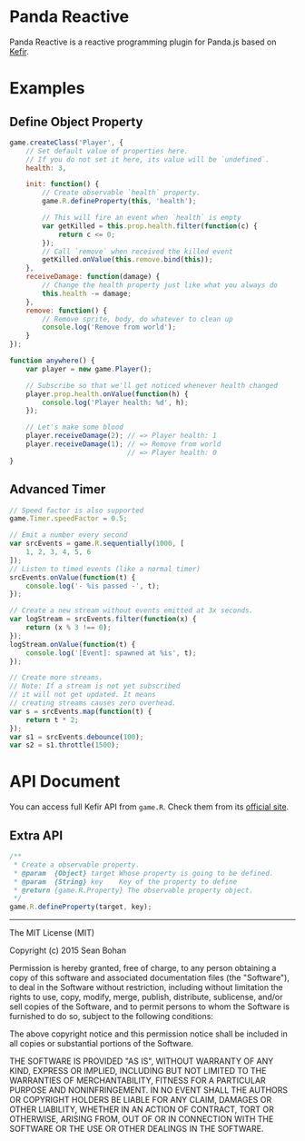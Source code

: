 # Panda Reactive

Panda Reactive is a reactive programming plugin for Panda.js based on [Kefir](http://pozadi.github.io/kefir/).


# Examples

## Define Object Property

```javascript
game.createClass('Player', {
    // Set default value of properties here.
    // If you do not set it here, its value will be `undefined`.
    health: 3,

    init: function() {
        // Create observable `health` property.
        game.R.defineProperty(this, 'health');

        // This will fire an event when `health` is empty
        var getKilled = this.prop.health.filter(function(c) {
            return c <= 0;
        });
        // Call `remove` when received the killed event
        getKilled.onValue(this.remove.bind(this));
    },
    receiveDamage: function(damage) {
        // Change the health property just like what you always do
        this.health -= damage;
    },
    remove: function() {
        // Remove sprite, body, do whatever to clean up
        console.log('Remove from world');
    }
});

function anywhere() {
    var player = new game.Player();

    // Subscribe so that we'll get noticed whenever health changed
    player.prop.health.onValue(function(h) {
        console.log('Player health: %d', h);
    });

    // Let's make some blood
    player.receiveDamage(2); // => Player health: 1
    player.receiveDamage(1); // => Remove from world
                             // => Player health: 0
}
```

## Advanced Timer

```javascript
// Speed factor is also supported
game.Timer.speedFactor = 0.5;

// Emit a number every second
var srcEvents = game.R.sequentially(1000, [
    1, 2, 3, 4, 5, 6
]);
// Listen to timed events (like a normal timer)
srcEvents.onValue(function(t) {
    console.log('- %is passed -', t);
});

// Create a new stream without events emitted at 3x seconds.
var logStream = srcEvents.filter(function(x) {
    return (x % 3 !== 0);
});
logStream.onValue(function(t) {
    console.log('[Event]: spawned at %is', t);
});

// Create more streams.
// Note: If a stream is not yet subscribed
// it will not get updated. It means
// creating streams causes zero overhead.
var s = srcEvents.map(function(t) {
    return t * 2;
});
var s1 = srcEvents.debounce(100);
var s2 = s1.throttle(1500);
```


# API Document

You can access full Kefir API from `game.R`. Check them from its [official site](http://pozadi.github.io/kefir/).


## Extra API

```javascript
/**
 * Create a observable property.
 * @param  {Object} target Whose property is going to be defined.
 * @param  {String} key    Key of the property to define
 * @return {game.R.Property} The observable property object.
 */
game.R.defineProperty(target, key);
```


---

The MIT License (MIT)

Copyright (c) 2015 Sean Bohan

Permission is hereby granted, free of charge, to any person obtaining a copy
of this software and associated documentation files (the "Software"), to deal
in the Software without restriction, including without limitation the rights
to use, copy, modify, merge, publish, distribute, sublicense, and/or sell
copies of the Software, and to permit persons to whom the Software is
furnished to do so, subject to the following conditions:

The above copyright notice and this permission notice shall be included in
all copies or substantial portions of the Software.

THE SOFTWARE IS PROVIDED "AS IS", WITHOUT WARRANTY OF ANY KIND, EXPRESS OR
IMPLIED, INCLUDING BUT NOT LIMITED TO THE WARRANTIES OF MERCHANTABILITY,
FITNESS FOR A PARTICULAR PURPOSE AND NONINFRINGEMENT. IN NO EVENT SHALL THE
AUTHORS OR COPYRIGHT HOLDERS BE LIABLE FOR ANY CLAIM, DAMAGES OR OTHER
LIABILITY, WHETHER IN AN ACTION OF CONTRACT, TORT OR OTHERWISE, ARISING FROM,
OUT OF OR IN CONNECTION WITH THE SOFTWARE OR THE USE OR OTHER DEALINGS IN
THE SOFTWARE.
